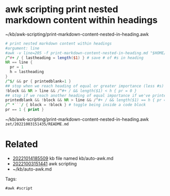 # awk scripting print nested markdown content within headings
~/kb/awk-scripting/print-markdown-content-nested-in-heading.awk
```awk
# print nested markdown content within headings
#argument: line
#awk -v line=205 -f print-markdown-content-nested-in-heading.md "$HOME/PayloadsAllTheThings/Methodology and Resources/Active Directory Attack.md"
/^#+ / { lastheading = length($1) } # save # of #s in heading
NR == line { 
  pr = 1
  h = lastheading
}
/^$/ && pr { printedblank=1 }
## stop when we reach heading of equal or greater importance (less #s)
!block && NR > line && /^#+ / && length($1) < h { pr = 0 }
## stop if we reach another heading of equal importance if we've printed at least one blank line
printedblank && !block && NR > line && /^#+ / && length($1) == h { pr = 0 }
/^ *```/ { block = !block } # toggle being inside a code block
pr == 1 { print }
```

~/kb/awk-scripting/print-markdown-content-nested-in-heading.awk
` zet/20221003151435/README.md `

# Related

- [20221014185509](/zet/20221014185509/README.md) kb file named kb/auto-awk.md
- [20221003151441](/zet/20221003151441/README.md) awk scripting
- ~/kb/auto-awk.md

Tags:

    #awk #script 
